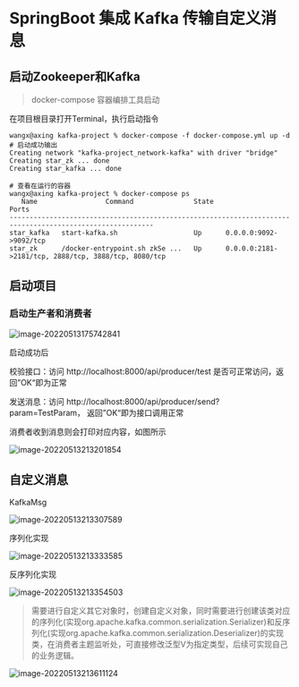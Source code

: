 # SpringBoot 集成 Kafka 传输自定义消息

## 启动Zookeeper和Kafka

> docker-compose 容器编排工具启动

在项目根目录打开Terminal，执行启动指令

```shell
wangx@axing kafka-project % docker-compose -f docker-compose.yml up -d
# 启动成功输出
Creating network "kafka-project_network-kafka" with driver "bridge"
Creating star_zk ... done
Creating star_kafka ... done

# 查看在运行的容器
wangx@axing kafka-project % docker-compose ps                         
   Name                 Command               State                          Ports                        
----------------------------------------------------------------------------------------------------------
star_kafka   start-kafka.sh                   Up      0.0.0.0:9092->9092/tcp                              
star_zk      /docker-entrypoint.sh zkSe ...   Up      0.0.0.0:2181->2181/tcp, 2888/tcp, 3888/tcp, 8080/tcp
```

## 启动项目

### 启动生产者和消费者

![image-20220513175742841](https://file.wangx.net.cn/images/202205131757873.png)

启动成功后

校验接口：访问 http://localhost:8000/api/producer/test 是否可正常访问，返回”OK“即为正常

发送消息：访问 http://localhost:8000/api/producer/send?param=TestParam， 返回”OK“即为接口调用正常

消费者收到消息则会打印对应内容，如图所示

![image-20220513213201854](https://file.wangx.net.cn/images/202205132132905.png)

## 自定义消息

KafkaMsg

![image-20220513213307589](https://file.wangx.net.cn/images/202205132133625.png)

序列化实现

![image-20220513213333585](https://file.wangx.net.cn/images/202205132133623.png)

反序列化实现

![image-20220513213354503](https://file.wangx.net.cn/images/202205132133538.png)



> 需要进行自定义其它对象时，创建自定义对象，同时需要进行创建该类对应的序列化(实现org.apache.kafka.common.serialization.Serializer)和反序列化(实现org.apache.kafka.common.serialization.Deserializer)的实现类，在消费者主题监听处，可直接修改泛型V为指定类型，后续可实现自己的业务逻辑。

![image-20220513213611124](https://file.wangx.net.cn/images/202205132136158.png)